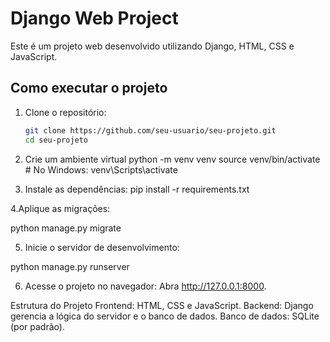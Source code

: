 # Django Web Project

Este é um projeto web desenvolvido utilizando Django, HTML, CSS e JavaScript.

## Como executar o projeto

1. Clone o repositório:  
   ```bash
   git clone https://github.com/seu-usuario/seu-projeto.git
   cd seu-projeto
   
2. Crie um ambiente virtual
python -m venv venv
source venv/bin/activate  # No Windows: venv\Scripts\activate

3. Instale as dependências:
pip install -r requirements.txt

4.Aplique as migrações:

python manage.py migrate

5. Inicie o servidor de desenvolvimento:

python manage.py runserver

6. Acesse o projeto no navegador:
Abra http://127.0.0.1:8000.

Estrutura do Projeto
Frontend: HTML, CSS e JavaScript.
Backend: Django gerencia a lógica do servidor e o banco de dados.
Banco de dados: SQLite (por padrão).

